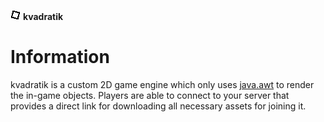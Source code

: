 [icon]: https://raw.githubusercontent.com/inc0g-repoz/kvadratik/main/client/assets/icon.png
[java.awt]: https://docs.oracle.com/javase/7/docs/api/java/awt/package-summary.html
<!-- The stuff above is invisible -->

![icon]
**kvadratik**

# Information
kvadratik is a custom 2D game engine which only uses [java.awt] to render the in-game objects.
Players are able to connect to your server that provides a direct link for downloading all necessary assets for joining it. 
